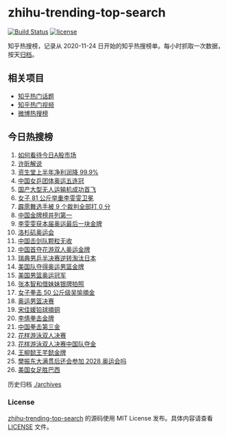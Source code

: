 # zhihu-trending-top-search

[![Build Status](https://github.com/justjavac/zhihu-trending-top-search/workflows/ci/badge.svg?branch=main)](https://github.com/justjavac/zhihu-trending-top-search/actions)
[![license](https://img.shields.io/github/license/justjavac/zhihu-trending-top-search)](https://github.com/justjavac/zhihu-trending-top-search/blob/main/LICENSE)

知乎热搜榜，记录从 2020-11-24 日开始的知乎热搜榜单。每小时抓取一次数据，按天[归档](./archives)。

## 相关项目

- [知乎热门话题](https://github.com/justjavac/zhihu-trending-hot-questions)
- [知乎热门视频](https://github.com/justjavac/zhihu-trending-hot-video)
- [微博热搜榜](https://github.com/justjavac/weibo-trending-hot-search)

## 今日热搜榜

<!-- BEGIN -->
<!-- 最后更新时间 Wed Aug 14 2024 11:11:16 GMT+0800 (China Standard Time) -->

1. [如何看待今日A股市场](https://www.zhihu.com/search?q=%E5%A6%82%E4%BD%95%E7%9C%8B%E5%BE%85%E4%BB%8A%E6%97%A5A%E8%82%A1%E5%B8%82%E5%9C%BA)
1. [许昕解说](https://www.zhihu.com/search?q=%E8%AE%B8%E6%98%95%E8%A7%A3%E8%AF%B4)
1. [资生堂上半年净利润降 99.9%](https://www.zhihu.com/search?q=%E8%B5%84%E7%94%9F%E5%A0%82%E4%B8%8A%E5%8D%8A%E5%B9%B4%E5%87%80%E5%88%A9%E6%B6%A6%E9%99%8D%2099.9%25)
1. [中国女乒团体奥运五连冠](https://www.zhihu.com/search?q=%E4%B8%AD%E5%9B%BD%E5%A5%B3%E4%B9%92%E5%9B%A2%E4%BD%93%E5%A5%A5%E8%BF%90%E4%BA%94%E8%BF%9E%E5%86%A0)
1. [国产大型无人运输机成功首飞](https://www.zhihu.com/search?q=%E5%9B%BD%E4%BA%A7%E5%A4%A7%E5%9E%8B%E6%97%A0%E4%BA%BA%E8%BF%90%E8%BE%93%E6%9C%BA%E6%88%90%E5%8A%9F%E9%A6%96%E9%A3%9E)
1. [女子 81 公斤举重李雯雯卫冕](https://www.zhihu.com/search?q=%E5%A5%B3%E5%AD%90%2081%20%E5%85%AC%E6%96%A4%E4%B8%BE%E9%87%8D%E6%9D%8E%E9%9B%AF%E9%9B%AF%E5%8D%AB%E5%86%95)
1. [霹雳舞选手被 9 个裁判全部打 0 分](https://www.zhihu.com/search?q=%E9%9C%B9%E9%9B%B3%E8%88%9E%E9%80%89%E6%89%8B%E8%A2%AB%209%20%E4%B8%AA%E8%A3%81%E5%88%A4%E5%85%A8%E9%83%A8%E6%89%93%200%20%E5%88%86)
1. [中国金牌榜并列第一](https://www.zhihu.com/search?q=%E4%B8%AD%E5%9B%BD%E9%87%91%E7%89%8C%E6%A6%9C%E5%B9%B6%E5%88%97%E7%AC%AC%E4%B8%80)
1. [李雯雯获本届奥运最后一块金牌](https://www.zhihu.com/search?q=%E6%9D%8E%E9%9B%AF%E9%9B%AF%E8%8E%B7%E6%9C%AC%E5%B1%8A%E5%A5%A5%E8%BF%90%E6%9C%80%E5%90%8E%E4%B8%80%E5%9D%97%E9%87%91%E7%89%8C)
1. [洛杉矶奥运会](https://www.zhihu.com/search?q=%E6%B4%9B%E6%9D%89%E7%9F%B6%E5%A5%A5%E8%BF%90%E4%BC%9A)
1. [中国击剑队颗粒无收](https://www.zhihu.com/search?q=%E4%B8%AD%E5%9B%BD%E5%87%BB%E5%89%91%E9%98%9F%E9%A2%97%E7%B2%92%E6%97%A0%E6%94%B6)
1. [中国首夺花游双人奥运金牌](https://www.zhihu.com/search?q=%E4%B8%AD%E5%9B%BD%E9%A6%96%E5%A4%BA%E8%8A%B1%E6%B8%B8%E5%8F%8C%E4%BA%BA%E5%A5%A5%E8%BF%90%E9%87%91%E7%89%8C)
1. [瑞典男乒半决赛逆转淘汰日本](https://www.zhihu.com/search?q=%E7%91%9E%E5%85%B8%E7%94%B7%E4%B9%92%E5%8D%8A%E5%86%B3%E8%B5%9B%E9%80%86%E8%BD%AC%E6%B7%98%E6%B1%B0%E6%97%A5%E6%9C%AC)
1. [美国队夺得奥运男篮金牌](https://www.zhihu.com/search?q=%E7%BE%8E%E5%9B%BD%E9%98%9F%E5%A4%BA%E5%BE%97%E5%A5%A5%E8%BF%90%E7%94%B7%E7%AF%AE%E9%87%91%E7%89%8C)
1. [美国男篮奥运冠军](https://www.zhihu.com/search?q=%E7%BE%8E%E5%9B%BD%E7%94%B7%E7%AF%AE%E5%A5%A5%E8%BF%90%E5%86%A0%E5%86%9B)
1. [张本智和借妹妹银牌拍照](https://www.zhihu.com/search?q=%E5%BC%A0%E6%9C%AC%E6%99%BA%E5%92%8C%E5%80%9F%E5%A6%B9%E5%A6%B9%E9%93%B6%E7%89%8C%E6%8B%8D%E7%85%A7)
1. [女子拳击 50 公斤级吴愉摘金](https://www.zhihu.com/search?q=%E5%A5%B3%E5%AD%90%E6%8B%B3%E5%87%BB%2050%20%E5%85%AC%E6%96%A4%E7%BA%A7%E5%90%B4%E6%84%89%E6%91%98%E9%87%91)
1. [奥运男篮决赛](https://www.zhihu.com/search?q=%E5%A5%A5%E8%BF%90%E7%94%B7%E7%AF%AE%E5%86%B3%E8%B5%9B)
1. [宋佳媛铅球摘铜](https://www.zhihu.com/search?q=%E5%AE%8B%E4%BD%B3%E5%AA%9B%E9%93%85%E7%90%83%E6%91%98%E9%93%9C)
1. [李倩拳击金牌](https://www.zhihu.com/search?q=%E6%9D%8E%E5%80%A9%E6%8B%B3%E5%87%BB%E9%87%91%E7%89%8C)
1. [中国拳击第三金](https://www.zhihu.com/search?q=%E4%B8%AD%E5%9B%BD%E6%8B%B3%E5%87%BB%E7%AC%AC%E4%B8%89%E9%87%91)
1. [花样游泳双人决赛](https://www.zhihu.com/search?q=%E8%8A%B1%E6%A0%B7%E6%B8%B8%E6%B3%B3%E5%8F%8C%E4%BA%BA%E5%86%B3%E8%B5%9B)
1. [花样游泳双人决赛中国队夺金](https://www.zhihu.com/search?q=%E8%8A%B1%E6%A0%B7%E6%B8%B8%E6%B3%B3%E5%8F%8C%E4%BA%BA%E5%86%B3%E8%B5%9B%E4%B8%AD%E5%9B%BD%E9%98%9F%E5%A4%BA%E9%87%91)
1. [王柳懿王芊懿金牌](https://www.zhihu.com/search?q=%E7%8E%8B%E6%9F%B3%E6%87%BF%E7%8E%8B%E8%8A%8A%E6%87%BF%E9%87%91%E7%89%8C)
1. [樊振东大满贯后还会参加 2028 奥运会吗](https://www.zhihu.com/search?q=%E6%A8%8A%E6%8C%AF%E4%B8%9C%E5%A4%A7%E6%BB%A1%E8%B4%AF%E5%90%8E%E8%BF%98%E4%BC%9A%E5%8F%82%E5%8A%A0%202028%20%E5%A5%A5%E8%BF%90%E4%BC%9A%E5%90%97)
1. [美国女足胜巴西](https://www.zhihu.com/search?q=%E7%BE%8E%E5%9B%BD%E5%A5%B3%E8%B6%B3%E8%83%9C%E5%B7%B4%E8%A5%BF)

<!-- END -->

历史归档 [./archives](./archives)

### License

[zhihu-trending-top-search](https://github.com/justjavac/zhihu-trending-top-search) 的源码使用 MIT License
发布。具体内容请查看 [LICENSE](./LICENSE) 文件。
